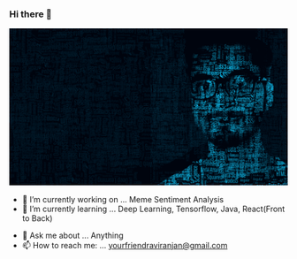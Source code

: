 ### Hi there 👋

<!--
**SquaredR98/SquaredR98** is a ✨ _special_ ✨ repository because its `README.md` (this file) appears on your GitHub profile.

Here are some ideas to get you started:
-->
![Ravi Ranjan](https://raw.githubusercontent.com/SquaredR98/SquaredR98/main/background.png)
- 🔭 I’m currently working on ... Meme Sentiment Analysis
- 🌱 I’m currently learning ... Deep Learning, Tensorflow, Java, React(Front to Back)
<!-- 👯 I’m looking to collaborate on ... 
- 🤔 I’m looking for help with ...-->
- 💬 Ask me about ... Anything
- 📫 How to reach me: ... yourfriendraviranjan@gmail.com
<!-- 😄 Pronouns: ... 
- ⚡ Fun fact: ...
-->
